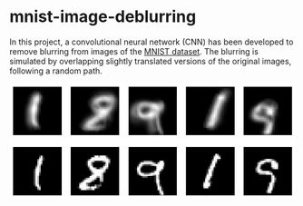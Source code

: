 # mnist-image-deblurring

In this project, a convolutional neural network (CNN) has been developed to remove blurring from images of the [MNIST dataset](http://yann.lecun.com/exdb/mnist/). The blurring is simulated by overlapping slightly translated versions of the original images, following a random path.


![Blurred image](example.png)